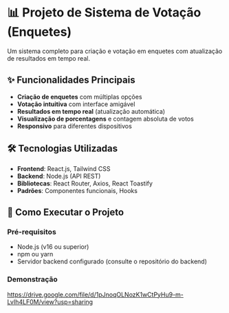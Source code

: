# 📊 Projeto de Sistema de Votação (Enquetes)

Um sistema completo para criação e votação em enquetes com atualização de resultados em tempo real.

## ✨ Funcionalidades Principais

- **Criação de enquetes** com múltiplas opções
- **Votação intuitiva** com interface amigável
- **Resultados em tempo real** (atualização automática)
- **Visualização de porcentagens** e contagem absoluta de votos
- **Responsivo** para diferentes dispositivos

## 🛠️ Tecnologias Utilizadas

- **Frontend**: React.js, Tailwind CSS
- **Backend**: Node.js (API REST)
- **Bibliotecas**: React Router, Axios, React Toastify
- **Padrões**: Componentes funcionais, Hooks

## 🚀 Como Executar o Projeto

### Pré-requisitos
- Node.js (v16 ou superior)
- npm ou yarn
- Servidor backend configurado (consulte o repositório do backend)

### Demonstração
https://drive.google.com/file/d/1pJnoqOLNozK1wCtPyHu9-m-LvIh4LF0M/view?usp=sharing